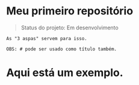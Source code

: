 <h1>Meu primeiro repositório</h1>

> Status do projeto: Em desenvolvimento

```
As "3 aspas" servem para isso.
```


```
OBS: # pode ser usado como título também.
```
# Aqui está um exemplo.

